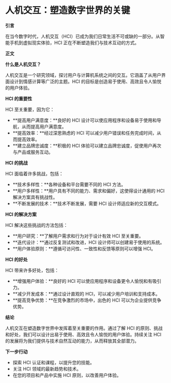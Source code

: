 # 人机交互：塑造数字世界的关键

**引言**

在当今数字时代，人机交互（HCI）已成为我们日常生活不可或缺的一部分。从智能手机到虚拟现实体验，HCI 正在不断塑造我们与技术互动的方式。

**正文**

**什么是人机交互？**

人机交互是一个研究领域，探讨用户与计算机系统之间的交互。它涵盖了从用户界面设计到情感计算等广泛的主题。HCI 的目标是创造易于使用、高效且令人愉悦的用户体验。

**HCI 的重要性**

HCI 至关重要，因为它：

* **提高用户满意度：**良好的 HCI 设计可以使应用程序和设备易于使用和导航，从而提高用户满意度。
* **提高效率：**经过深思熟虑的 HCI 可以减少用户错误和任务完成时间，从而提高效率。
* **建立品牌忠诚度：**积极的 HCI 体验可以建立品牌忠诚度，促使用户再次与产品或服务互动。

**HCI 的挑战**

HCI 面临着许多挑战，包括：

* **技术多样性：**各种设备和平台需要不同的 HCI 方法。
* **用户多样性：**用户具有不同的能力、需求和偏好，这使得设计通用的 HCI 解决方案具有挑战性。
* **不断发展的技术：**技术不断发展，需要 HCI 设计师适应新的交互模式。

**HCI 的解决方案**

HCI 解决这些挑战的方法包括：

* **用户研究：**了解用户需求和行为对于设计有效 HCI 至关重要。
* **迭代设计：**通过反复测试和改进，HCI 设计师可以创建易于使用的系统。
* **用户体验原则：**遵循可访问性、一致性和反馈等原则可以增强 HCI。

**HCI 的好处**

HCI 带来许多好处，包括：

* **增强用户体验：**良好的 HCI 可以使应用程序和设备更令人愉悦和有吸引力。
* **减少开发成本：**通过设计直观的 HCI，可以减少用户培训和支持成本。
* **提高竞争优势：**在竞争激烈的市场中，出色的 HCI 可以为企业提供竞争优势。

**结论**

人机交互在塑造数字世界中发挥着至关重要的作用。通过了解 HCI 的原则、挑战和好处，我们可以设计出易于使用、高效且令人愉悦的用户体验。持续关注 HCI 的发展将为我们提供与技术自然互动的能力，从而释放其全部潜力。

**下一步行动**

* 探索 HCI 认证和课程，以提升您的技能。
* 关注 HCI 领域的最新趋势和技术。
* 在您的项目和产品中实施 HCI 原则，以改善用户体验。
